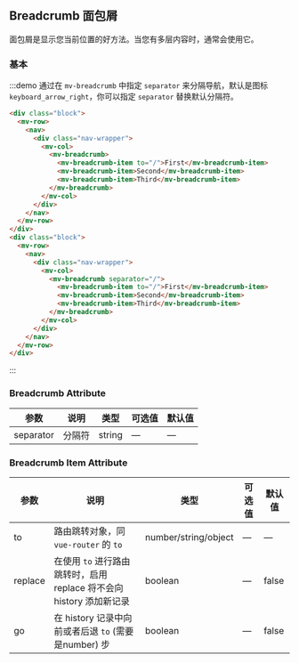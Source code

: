 <script>
  export default {
    mounted () {
      this.$nextTick(_ => {
          let firstDemo = document.querySelector('.source')
          firstDemo.style.padding = '0'
      })
    }
  }
</script>
<style>
  .demo-breadcrumb .block {
    padding: 30px 24px;
    overflow: hidden;
    border-bottom: 1px solid #eff2f6;
  }
  .demo-breadcrumb .block:last-child {
    border-bottom: none;
  }
</style>
## Breadcrumb 面包屑

面包屑是显示您当前位置的好方法。当您有多层内容时，通常会使用它。

### 基本

:::demo 通过在 `mv-breadcrumb` 中指定 `separator` 来分隔导航，默认是图标 `keyboard_arrow_right`，你可以指定 `separator` 替换默认分隔符。
```html
<div class="block">
  <mv-row>
    <nav>
      <div class="nav-wrapper">
        <mv-col>
          <mv-breadcrumb>
            <mv-breadcrumb-item to="/">First</mv-breadcrumb-item>
            <mv-breadcrumb-item>Second</mv-breadcrumb-item>
            <mv-breadcrumb-item>Third</mv-breadcrumb-item>
          </mv-breadcrumb>
        </mv-col>
      </div>
    </nav>
  </mv-row>
</div>
<div class="block">
  <mv-row>
    <nav>
      <div class="nav-wrapper">
        <mv-col>
          <mv-breadcrumb separator="/">
            <mv-breadcrumb-item to="/">First</mv-breadcrumb-item>
            <mv-breadcrumb-item>Second</mv-breadcrumb-item>
            <mv-breadcrumb-item>Third</mv-breadcrumb-item>
          </mv-breadcrumb>
        </mv-col>
      </div>
    </nav>
  </mv-row>
</div>
```
:::

### Breadcrumb Attribute

| 参数      | 说明    | 类型      | 可选值       | 默认值   |
|---------- |-------- |---------- |-------------  |-------- |
| separator | 分隔符 | string | — | — |

### Breadcrumb Item Attribute

| 参数      | 说明    | 类型      | 可选值       | 默认值   |
|---------- |-------- |---------- |-------------  |-------- |
| to | 路由跳转对象，同 `vue-router` 的 `to` | number/string/object | — | — |
| replace | 在使用 `to` 进行路由跳转时，启用 replace 将不会向 history 添加新记录 | boolean | — | false |
| go | 在 history 记录中向前或者后退 `to` (需要是number) 步 | boolean | — | false |
